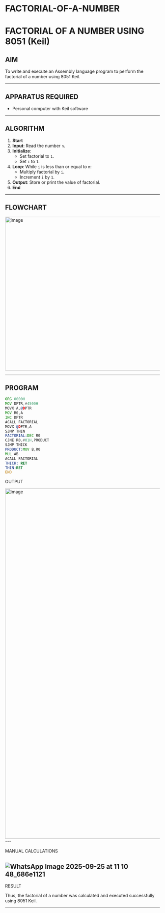 # FACTORIAL-OF-A-NUMBER
# FACTORIAL OF A NUMBER USING 8051 (Keil)

## AIM
To write and execute an Assembly language program to perform the factorial of a number using 8051 Keil.

---
## APPARATUS REQUIRED
- Personal computer with Keil software

---
## ALGORITHM
1. **Start**
2. **Input**: Read the number `n`.
3. **Initialize**:
   - Set factorial to `1`.
   - Set `i` to `1`.
4. **Loop**: While `i` is less than or equal to `n`:
   - Multiply factorial by `i`.
   - Increment `i` by `1`.
5. **Output**: Store or print the value of factorial.
6. **End**

---

## FLOWCHART
<img width="506" height="500" alt="image" src="https://github.com/user-attachments/assets/f3b47187-6f0f-490c-8704-f2973cb2b276" />

---

## PROGRAM
```asm
ORG 0000H
MOV DPTR,#4500H
MOVX A,@DPTR
MOV R0,A
INC DPTR
ACALL FACTORIAL
MOVX @DPTR,A
SJMP THIN
FACTORIAL:DEC R0
CJNE R0,#01H,PRODUCT
SJMP THICK
PRODUCT:MOV B,R0
MUL AB
ACALL FACTORIAL
THICK: RET
THIN:RET
END

```
OUTPUT

<img width="1920" height="1140" alt="image" src="https://github.com/user-attachments/assets/55b353f9-89d4-4ad5-ae11-cdc44fe78cb6" />
---

MANUAL CALCULATIONS

![WhatsApp Image 2025-09-25 at 11 10 48_686e1121](https://github.com/user-attachments/assets/47475f53-77ef-4571-994e-dea2bef6dc21)
---

RESULT

Thus, the factorial of a number was calculated and executed successfully using 8051 Keil.

---


